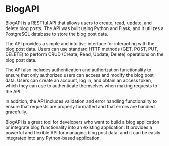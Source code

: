 # BlogAPI
BlogAPI is a RESTful API that allows users to create, read, update, and delete blog posts. The API was built using Python and Flask,
and it utilizes a PostgreSQL database to store the blog post data.

The API provides a simple and intuitive interface for interacting with the blog post data.
Users can use standard HTTP methods (GET, POST, PUT, DELETE) to perform CRUD (Create, Read, Update, Delete) operations on the blog post data.

The API also includes authentication and authorization functionality to ensure that only authorized users can access and modify the blog post data.
Users can create an account, log in, and obtain an access token, which they can use to authenticate themselves when making requests to the API.

In addition, the API includes validation and error handling functionality to ensure that requests are properly formatted and that errors are handled gracefully.

BlogAPI is a great tool for developers who want to build a blog application or integrate blog functionality into an existing application.
It provides a powerful and flexible API for managing blog post data, and it can be easily integrated into any Python-based application.
